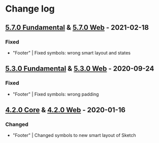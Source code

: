 # Change log

## [5.7.0 Fundamental](https://github.com/cake-hub/lidl-sketch/tree/v5.7.0) & [5.7.0 Web](https://github.com/cake-hub/lidl-web-sketch/tree/v5.7.0) - 2021-02-18

### Fixed

* "Footer" | Fixed symbols: wrong smart layout and states


## [5.3.0 Fundamental](https://github.com/cake-hub/lidl-sketch/tree/v5.3.0) & [5.3.0 Web](https://github.com/cake-hub/lidl-web-sketch/tree/v5.3.0) - 2020-09-24

### Fixed

* "Footer" | Fixed symbols: wrong padding


## [4.2.0 Core](https://www.secrz.de/bitbucket/projects/UXCAKE/repos/lidl-cake-ui-core/browse?at=refs%2Ftags%2Fv4.2.0) & [4.2.0 Web](https://www.secrz.de/bitbucket/projects/UXCAKE/repos/lidl-cake-ui-web/browse?at=refs%2Ftags%2Fv4.2.0) - 2020-01-16

### Changed

* "Footer" | Changed symbols to new smart layout of Sketch
